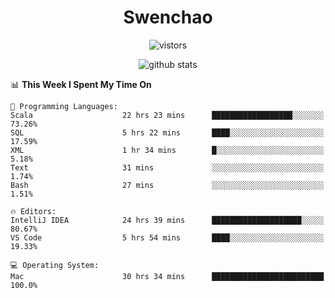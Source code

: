 <h1 align="center">Swenchao</h3>

<p align="center">
  <img src="https://visitor-badge.glitch.me/badge?page_id=Swenchao" alt="vistors" />
</p>

<p align="center">
  <img src="https://github-readme-stats.vercel.app/api?username=Swenchao&count_private=true&show_icons=true&theme=vue-dark&hide_title=true" alt="github stats" />
</p>

<!--START_SECTION:waka-->
📊 **This Week I Spent My Time On** 

```text
💬 Programming Languages: 
Scala                    22 hrs 23 mins      ██████████████████░░░░░░░   73.26% 
SQL                      5 hrs 22 mins       ████░░░░░░░░░░░░░░░░░░░░░   17.59% 
XML                      1 hr 34 mins        █░░░░░░░░░░░░░░░░░░░░░░░░   5.18% 
Text                     31 mins             ░░░░░░░░░░░░░░░░░░░░░░░░░   1.74% 
Bash                     27 mins             ░░░░░░░░░░░░░░░░░░░░░░░░░   1.51%

🔥 Editors: 
IntelliJ IDEA            24 hrs 39 mins      ████████████████████░░░░░   80.67% 
VS Code                  5 hrs 54 mins       ████░░░░░░░░░░░░░░░░░░░░░   19.33%

💻 Operating System: 
Mac                      30 hrs 34 mins      █████████████████████████   100.0%

```


<!--END_SECTION:waka-->
